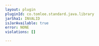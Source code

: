 ```yaml
---
layout: plugin
pluginId: co.tomlee.standard.java.library
jarSha1: INVALID
isJarAvailable: true
error: NONE
violations: []

---
```

